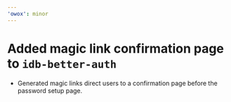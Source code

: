 ```yaml
---
'owox': minor
---
```


# Added magic link confirmation page to `idb-better-auth`

- Generated magic links direct users to a confirmation page before the password setup page.
